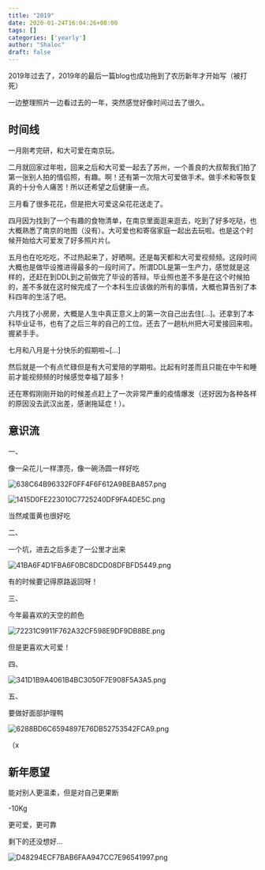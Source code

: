 ```yaml
---
title: "2019"
date: 2020-01-24T16:04:26+08:00
tags: []
categories: ['yearly']
author: "Shaloc"
draft: false
---
```


2019年过去了，2019年的最后一篇blog也成功拖到了农历新年才开始写（被打死）

<!--more-->

一边整理照片一边看过去的一年，突然感觉好像时间过去了很久。

## 时间线

一月刚考完研，和大可爱在南京玩。

二月就回家过年啦，回来之后和大可爱一起去了苏州，一个善良的大叔帮我们拍了第一张别人拍的情侣照，有趣。啊！还有第一次陪大可爱做手术。做手术和等恢复真的十分令人痛苦！所以还希望之后健康一点。

三月看了很多花花，但是把大可爱这朵花花送走了。

四月因为找到了一个有趣的食物清单，在南京里面逛来逛去，吃到了好多吃哒，也大概熟悉了南京的地图（没有）。大可爱也和寄宿家庭一起出去玩啦。也是这个时候开始给大可爱发了好多照片片(。

五月也在吃吃吃，不过热起来了，好晒啊。还是每天都和大可爱视频频。这段时间大概也是做毕设推进得最多的一段时间了。所谓DDL是第一生产力，感觉就是这样的，还赶在到DDL到之前做完了毕设的答辩。毕业照也差不多是在这个时候拍的，差不多就在这时候完成了一个本科生应该做的所有的事情，大概也算告别了本科四年的生活了吧。

六月找了小房房，大概是人生中真正意义上的第一次自己出去住[...]。还拿到了本科毕业证书，也有了之后三年的自己的工位。还去了一趟杭州把大可爱接回来啦。握紧手手。

七月和八月是十分快乐的假期啦~[...]

然后就是一个有点忙碌但是有大可爱陪的学期啦。比起有时差而且只能在中午和睡前才能视频频的时候感觉幸福了超多！

还在寒假刚刚开始的时候差点赶上了一次非常严重的疫情爆发（还好因为各种各样的原因没去武汉出差，感谢拖延症！）。

## 意识流

一、

像一朵花儿一样漂亮，像一碗汤圆一样好吃

![638C64B96332F0FF4F6F612A9BEBA857.png](https://raw.githubusercontent.com/Shaloc/blog-pics/master/638C64B96332F0FF4F6F612A9BEBA857.png)

![1415D0FE223010C7725240DF9FA4DE5C.png](https://raw.githubusercontent.com/Shaloc/blog-pics/master/1415D0FE223010C7725240DF9FA4DE5C.png)

当然咸蛋黄也很好吃

二、

一个坑，进去之后多走了一公里才出来

![41BA6F4D1FBA6F0BC8DCD08DFBFD5449.png](https://raw.githubusercontent.com/Shaloc/blog-pics/master/41BA6F4D1FBA6F0BC8DCD08DFBFD5449.png)

有的时候要记得原路返回呀！

三、

今年最喜欢的天空的颜色

![72231C9911F762A32CF598E9DF9DB8BE.png](https://raw.githubusercontent.com/Shaloc/blog-pics/master/72231C9911F762A32CF598E9DF9DB8BE.png)

但是更喜欢大可爱！

四、

![341D1B9A4061B4BC3050F7E908F5A3A5.png](https://raw.githubusercontent.com/Shaloc/blog-pics/master/341D1B9A4061B4BC3050F7E908F5A3A5.png)

五、

要做好面部护理鸭

![6288BD6C6594897E76DB52753542FCA9.png](https://raw.githubusercontent.com/Shaloc/blog-pics/master/6288BD6C6594897E76DB52753542FCA9.png)

（x

## 新年愿望

能对别人更温柔，但是对自己更果断

-10Kg

更可爱，更可靠

剩下的还没想好...

![D48294ECF7BAB6FAA947CC7E96541997.png](https://raw.githubusercontent.com/Shaloc/blog-pics/master/D48294ECF7BAB6FAA947CC7E96541997.png)